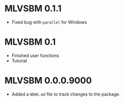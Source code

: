 # MLVSBM 0.1.1
* Fixed bug with `parallel` for Windows

# MLVSBM 0.1
* Finished user functions
* Tutorial

# MLVSBM 0.0.0.9000

* Added a `NEWS.md` file to track changes to the package.
